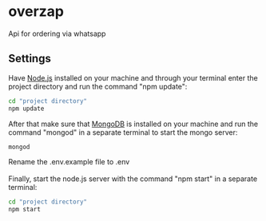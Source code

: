 # overzap
Api for ordering via whatsapp
## Settings
Have [Node.js](https://nodejs.org/pt-br/) installed on your machine and through your terminal enter the project directory and run the command "npm update":
```sh
cd "project directory"
npm update
```
After that make sure that [MongoDB](https://www.mongodb.com/) is installed on your machine and run the command "mongod" in a separate terminal to start the mongo server:
```sh
mongod
```
Rename the .env.example file to .env<br><br>
Finally, start the node.js server with the command "npm start" in a separate terminal:
```sh
cd "project directory"
npm start
```
